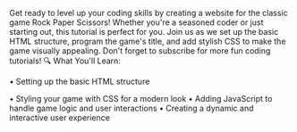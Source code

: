 Get ready to level up your coding skills by creating a website for the classic game Rock Paper Scissors! Whether you're a seasoned coder or just starting out, this tutorial is perfect for you. Join us as we set up the basic HTML structure, program the game's title, and add stylish CSS to make the game visually appealing. Don't forget to subscribe for more fun coding tutorials!
🔍 What You'll Learn:

• Setting up the basic HTML structure

• Styling your game with CSS for a modern look
• Adding JavaScript to handle game logic and user interactions
• Creating a dynamic and interactive user experience
